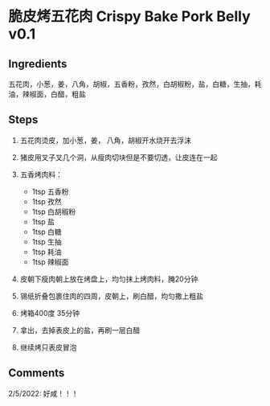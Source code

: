 # 脆皮烤五花肉 Crispy Bake Pork Belly v0.1
## Ingredients
五花肉，小葱，姜，八角，胡椒，五香粉，孜然，白胡椒粉，盐，白糖，生抽，耗油，辣椒面，白醋，粗盐

## Steps
1. 五花肉烫皮，加小葱，姜， 八角，胡椒开水烧开去浮沫
2. 猪皮用叉子叉几个洞，从瘦肉切块但是不要切透，让皮连在一起
3. 五香烤肉料：
    - 1tsp 五香粉
    - 1tsp 孜然
    - 1tsp 白胡椒粉
    - 1tsp 盐
    - 1tsp 白糖
    - 1tsp 生抽
    - 1tsp 耗油
    - 1tsp 辣椒面

4. 皮朝下瘦肉朝上放在烤盘上，均匀抹上烤肉料，腌20分钟
5. 锡纸折叠包裹住肉的四周，皮朝上，刷白醋，均匀撒上粗盐
6. 烤箱400度 35分钟
7. 拿出，去掉表皮上的盐，再刷一层白醋
8. 继续烤只表皮冒泡

## Comments
2/5/2022: 好咸！！！


